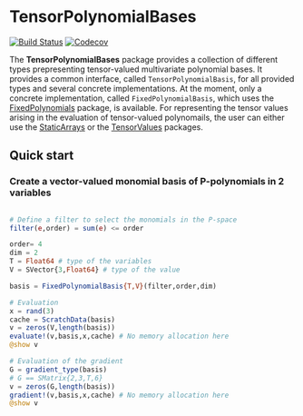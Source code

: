 # TensorPolynomialBases

[![Build Status](https://travis-ci.com/lssc-team/TensorPolynomialBases.jl.svg?branch=master)](https://travis-ci.com/lssc-team/TensorPolynomialBases.jl)
[![Codecov](https://codecov.io/gh/lssc-team/TensorPolynomialBases.jl/branch/master/graph/badge.svg)](https://codecov.io/gh/lssc-team/TensorPolynomialBases.jl)

The **TensorPolynomialBases** package provides a collection of different types prepresenting tensor-valued multivariate polynomial bases. It provides a common interface, called `TensorPolynomialBasis`, for all provided types and several concrete implementations. At the moment, only a concrete implementation, called `FixedPolynomialBasis`, which uses the [FixedPolynomials](https://github.com/JuliaAlgebra/FixedPolynomials.jl) package, is available. For representing the tensor values arising in the evaluation of tensor-valued polynomails, the user can either use the [StaticArrays](https://github.com/JuliaArrays/StaticArrays.jl) or the [TensorValues](https://github.com/lssc-team/TensorValues.jl) packages.

## Quick start

### Create a vector-valued monomial basis of P-polynomials in 2 variables

```julia

# Define a filter to select the monomials in the P-space
filter(e,order) = sum(e) <= order

order= 4
dim = 2
T = Float64 # type of the variables
V = SVector{3,Float64} # type of the value

basis = FixedPolynomialBasis{T,V}(filter,order,dim)

# Evaluation
x = rand(3)
cache = ScratchData(basis)
v = zeros(V,length(basis))
evaluate!(v,basis,x,cache) # No memory allocation here
@show v

# Evaluation of the gradient
G = gradient_type(basis)
# G == SMatrix{2,3,T,6}
v = zeros(G,length(basis))
gradient!(v,basis,x,cache) # No memory allocation here
@show v
```
